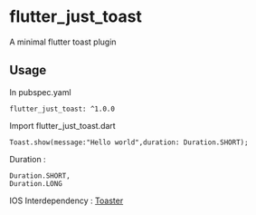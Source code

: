 # flutter_just_toast

A minimal flutter toast plugin

## Usage 

In pubspec.yaml

```
flutter_just_toast: ^1.0.0

```

Import flutter_just_toast.dart

```
Toast.show(message:"Hello world",duration: Duration.SHORT);
````

Duration :
```
Duration.SHORT,
Duration.LONG
```

IOS Interdependency :
[Toaster](https://github.com/devxoul/Toaster)


